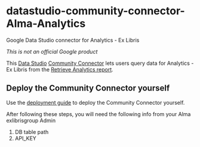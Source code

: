 # datastudio-community-connector-Alma-Analytics
Google Data Studio connector for Analytics - Ex Libris

*This is not an official Google product*


This [Data Studio](https://datastudio.google.com) [Community
Connector](https://developers.google.com/datastudio/connector) lets users query
data for Analytics - Ex Libris from the [Retrieve Analytics report](https://developers.exlibrisgroup.com/alma/apis/analytics/GET/gwPcGly021oPk19W3O80lkpaEMHmAe0Avp46O4y2vik=/10788916-19f6-4f19-aaf1-c18fa0c31ccd).

## Deploy the Community Connector yourself

Use the [deployment guide](../deploy.md) to deploy the Community Connector
yourself.

After following these steps, you will need the  following info from your Alma exlibrisgroup Admin
1. DB table path 
2. API_KEY
